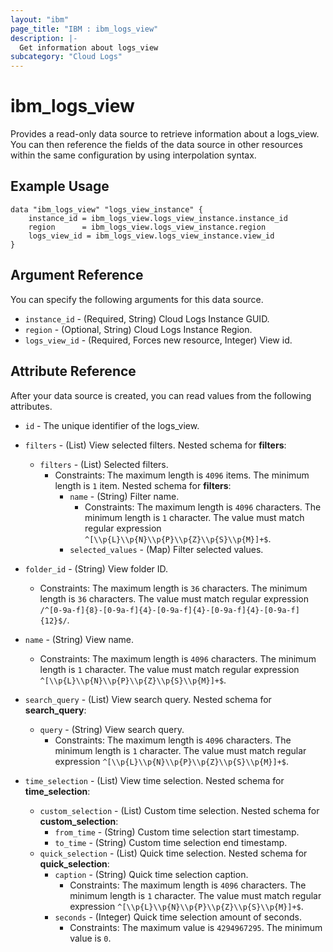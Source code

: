 ```yaml
---
layout: "ibm"
page_title: "IBM : ibm_logs_view"
description: |-
  Get information about logs_view
subcategory: "Cloud Logs"
---
```



# ibm_logs_view

Provides a read-only data source to retrieve information about a logs_view. You can then reference the fields of the data source in other resources within the same configuration by using interpolation syntax.

## Example Usage

```hcl
data "ibm_logs_view" "logs_view_instance" {
	instance_id = ibm_logs_view.logs_view_instance.instance_id
	region      = ibm_logs_view.logs_view_instance.region
	logs_view_id = ibm_logs_view.logs_view_instance.view_id
}
```

## Argument Reference

You can specify the following arguments for this data source.

* `instance_id` - (Required, String)  Cloud Logs Instance GUID.
* `region` - (Optional, String) Cloud Logs Instance Region.
* `logs_view_id` - (Required, Forces new resource, Integer) View id.

## Attribute Reference

After your data source is created, you can read values from the following attributes.

* `id` - The unique identifier of the logs_view.
* `filters` - (List) View selected filters.
Nested schema for **filters**:
	* `filters` - (List) Selected filters.
	  * Constraints: The maximum length is `4096` items. The minimum length is `1` item.
	Nested schema for **filters**:
		* `name` - (String) Filter name.
		  * Constraints: The maximum length is `4096` characters. The minimum length is `1` character. The value must match regular expression `^[\\p{L}\\p{N}\\p{P}\\p{Z}\\p{S}\\p{M}]+$`.
		* `selected_values` - (Map) Filter selected values.

* `folder_id` - (String) View folder ID.
  * Constraints: The maximum length is `36` characters. The minimum length is `36` characters. The value must match regular expression `/^[0-9a-f]{8}-[0-9a-f]{4}-[0-9a-f]{4}-[0-9a-f]{4}-[0-9a-f]{12}$/`.

* `name` - (String) View name.
  * Constraints: The maximum length is `4096` characters. The minimum length is `1` character. The value must match regular expression `^[\\p{L}\\p{N}\\p{P}\\p{Z}\\p{S}\\p{M}]+$`.

* `search_query` - (List) View search query.
Nested schema for **search_query**:
	* `query` - (String) View search query.
	  * Constraints: The maximum length is `4096` characters. The minimum length is `1` character. The value must match regular expression `^[\\p{L}\\p{N}\\p{P}\\p{Z}\\p{S}\\p{M}]+$`.

* `time_selection` - (List) View time selection.
Nested schema for **time_selection**:
	* `custom_selection` - (List) Custom time selection.
	Nested schema for **custom_selection**:
		* `from_time` - (String) Custom time selection start timestamp.
		* `to_time` - (String) Custom time selection end timestamp.
	* `quick_selection` - (List) Quick time selection.
	Nested schema for **quick_selection**:
		* `caption` - (String) Quick time selection caption.
		  * Constraints: The maximum length is `4096` characters. The minimum length is `1` character. The value must match regular expression `^[\\p{L}\\p{N}\\p{P}\\p{Z}\\p{S}\\p{M}]+$`.
		* `seconds` - (Integer) Quick time selection amount of seconds.
		  * Constraints: The maximum value is `4294967295`. The minimum value is `0`.

